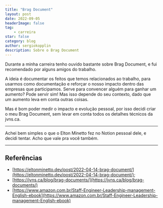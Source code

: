 ```yaml
---
title: "Brag Document"
layout: post
date: 2022-09-05
headerImage: false
tag:
    - carreira
star: false
category: blog
author: sergiokopplin
description: Sobre o Brag Document
---
```


Durante a minha carreira tenho ouvido bastante sobre Brag Document, e fui recomendado por alguns amigos do trabalho.

A ideia é documentar os feitos que temos relacionados ao trabalho, para usarmos como documentação e reforçar o nosso impacto dentro das empresas que participamos.
Serve para convencer alguém para ganhar um aumento? Pode servir sim! Mas isso depende do seu contexto, dado que um aumento leva em conta outras coisas.

Mas é bom poder medir o impacto e evolução pessoal, por isso decidi criar o meu Brag Document, sem levar em conta todos os detalhes técnicos da jvns.ca.

---

Achei bem simples o que o Elton Minetto fez no Notion pessoal dele, e decidi tentar. Acho que vale pra você também.

---

## Referências

- [https://eltonminetto.dev/post/2022-04-14-brag-document/](https://eltonminetto.dev/post/2022-04-14-brag-document/);
- [https://jvns.ca/blog/brag-documents/](https://jvns.ca/blog/brag-documents/)
- [https://www.amazon.com.br/Staff-Engineer-Leadership-management-English-ebook](https://www.amazon.com.br/Staff-Engineer-Leadership-management-English-ebook)
